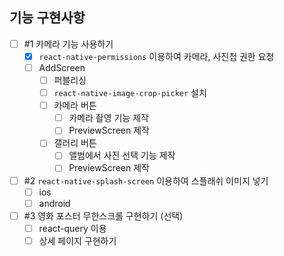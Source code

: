 ## 기능 구현사항

- [ ] #1 카메라 기능 사용하기
  - [x] `react-native-permissions` 이용하여 카메라, 사진첩 권한 요청
  - [ ] AddScreen
    - [ ] 퍼블리싱
    - [ ] `react-native-image-crop-picker` 설치
    - [ ] 카메라 버튼
      - [ ] 카메라 촬영 기능 제작
      - [ ] PreviewScreen 제작
    - [ ] 갤러리 버튼
      - [ ] 앨범에서 사진 선택 기능 제작
      - [ ] PreviewScreen 제작
- [ ] #2 `react-native-splash-screen` 이용하여 스플래쉬 이미지 넣기
  - [ ] ios
  - [ ] android
- [ ] #3 영화 포스터 무한스크롤 구현하기 (선택)
  - [ ] react-query 이용
  - [ ] 상세 페이지 구현하기
